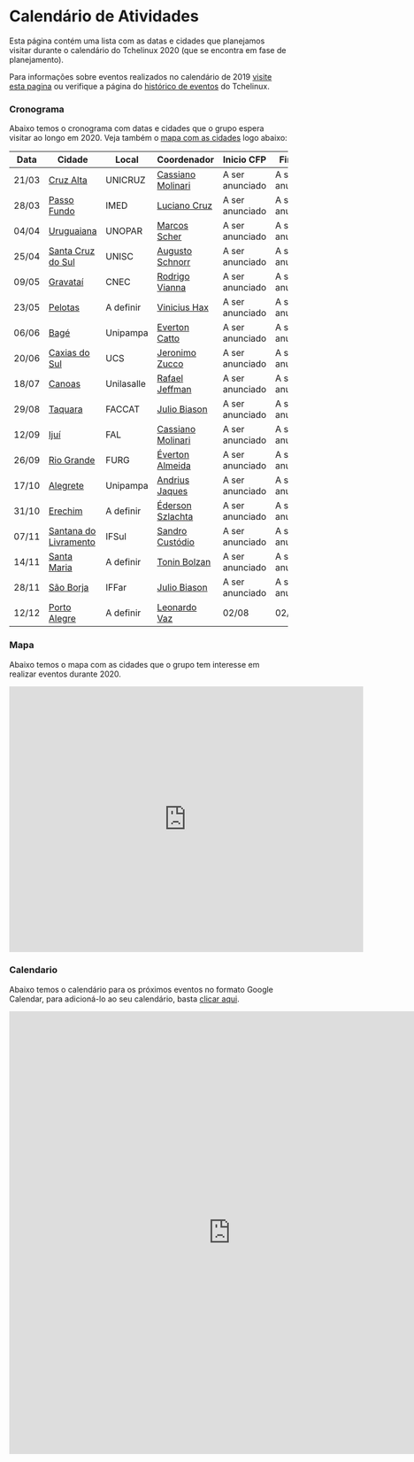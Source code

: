 Calendário de Atividades
========================

Esta página contém uma lista com as datas e cidades que planejamos visitar durante o calendário do Tchelinux 2020 (que se encontra em fase de planejamento). 

Para informações sobre eventos realizados no calendário de 2019 [visite esta pagina](2019.md) ou verifique a página do [histórico de eventos](historico_eventos.md) do Tchelinux.

### Cronograma

Abaixo temos o cronograma com datas e cidades que o grupo espera visitar ao longo em 2020. Veja também o [mapa com as cidades](#Mapa) logo abaixo:


| Data  | Cidade                                                       | Local      | Coordenador                                                      | Inicio CFP      | Fim CFP         | Programação     |
|-------|--------------------------------------------------------------|------------|------------------------------------------------------------------|-----------------|-----------------|-----------------|
| 21/03 | [Cruz Alta](https://cruzalta.tchelinux.org)                           | UNICRUZ    | [Cassiano Molinari](https://people.tchelinux.org/m00nlinari)     | A ser anunciado | A ser anunciado | A ser anunciado |
| 28/03 | [Passo Fundo](https://passofundo.tchelinux.org)                         | IMED       | [Luciano Cruz](https://people.tchelinux.org/lccruz)              | A ser anunciado | A ser anunciado | A ser anunciado |
| 04/04 | [Uruguaiana](https://uruguaiana.tchelinux.org)                          | UNOPAR     | [Marcos Scher](https://people.tchelinux.org/scherinf)            | A ser anunciado | A ser anunciado | A ser anunciado |
| 25/04 | [Santa Cruz do Sul](https://santacruz.tchelinux.org)                   | UNISC      | [Augusto Schnorr](https://people.tchelinux.org/alcsaw)           | A ser anunciado | A ser anunciado | A ser anunciado |
| 09/05 | [Gravataí](https://gravatai.tchelinux.org)                            | CNEC       | [Rodrigo Vianna](https://people.tchelinux.org/rodrigovianna)     | A ser anunciado | A ser anunciado | A ser anunciado |
  | 23/05 | [Pelotas](https://pelotas.tchelinux.org)                             | A definir      | [Vinicius Hax](https://people.tchelinux.org/viniciusah)            | A ser anunciado | A ser anunciado | A ser anunciado |
| 06/06 | [Bagé](https://bage.tchelinux.org)                                | Unipampa   | [Everton Catto](https://people.tchelinux.org/evertonchbg)        | A ser anunciado | A ser anunciado | A ser anunciado |
| 20/06 | [Caxias do Sul](https://caxias.tchelinux.org)                       | UCS        | [Jeronimo Zucco](https://people.tchelinux.org/jczucco)           | A ser anunciado | A ser anunciado | A ser anunciado |
| 18/07 | [Canoas](https://canoas.tchelinux.org)                              | Unilasalle | [Rafael Jeffman](https://people.tchelinux.org/rafasgj)           | A ser anunciado | A ser anunciado | A ser anunciado |
| 29/08 | [Taquara](https://taquara.tchelinux.org)                             | FACCAT     | [Julio Biason](https://people.tchelinux.org/jbiason)             | A ser anunciado | A ser anunciado | A ser anunciado |
| 12/09 | [Ijuí](https://ijui.tchelinux.org)                                | FAL        | [Cassiano Molinari](https://people.tchelinux.org/m00nlinari)     | A ser anunciado | A ser anunciado | A ser anunciado |
| 26/09 | [Rio Grande](https://riogrande.tchelinux.org)                          | FURG       | [Éverton Almeida](https://people.tchelinux.org/evertonalmeida)   | A ser anunciado | A ser anunciado | A ser anunciado |
| 17/10 | [Alegrete](https://alegrete.tchelinux.org)                            | Unipampa   | [Andrius Jaques](https://people.tchelinux.org/jaques)            | A ser anunciado | A ser anunciado | A ser anunciado |
| 31/10 | [Erechim](https://erechim.tchelinux.org)                             | A definir  | [Éderson Szlachta](https://people.tchelinux.org/edtsz)           | A ser anunciado | A ser anunciado | A ser anunciado |
| 07/11 | [Santana do Livramento](https://livramento.tchelinux.org)               | IFSul      | [Sandro Custódio](https://people.tchelinux.org/sandrocustodiobr) | A ser anunciado | A ser anunciado | A ser anunciado |
| 14/11 | [Santa Maria](https://santamaria.tchelinux.org)                         | A definir  | [Tonin Bolzan](https://people.tchelinux.org/toninbolzan)         | A ser anunciado | A ser anunciado | A ser anunciado |
| 28/11 | [São Borja](https://saoborja.tchelinux.org)                           | IFFar      | [Julio Biason](https://people.tchelinux.org/jbiason)             | A ser anunciado | A ser anunciado | A ser anunciado |
| 12/12 | [Porto Alegre](https://poa.tchelinux.org)                        | A definir  | [Leonardo Vaz](https://people.tchelinux.org/leonardovaz)         | 02/08           | 02/10           | 12/10           |

### Mapa

Abaixo temos o mapa com as cidades que o grupo tem interesse em realizar eventos durante 2020.


<div class="map-responsive">
   <iframe src="https://www.google.com/maps/d/embed?mid=11Jxw_Fyqk3e0IgoVhaAvLgcxNhmI9jTn" width="640" height="480" frameborder="0" style="border:0" allowfullscreen></iframe>
</div>


### Calendario

Abaixo temos o calendário para os próximos eventos no formato Google Calendar, para adicioná-lo ao seu calendário, basta [clicar aqui](https://calendar.google.com/calendar?cid=b2xxZG5uZTVmYWhrMTF0amMyZzNkaXBydTRAZ3JvdXAuY2FsZW5kYXIuZ29vZ2xlLmNvbQ).


<div class="calendar-responsive">
   <iframe src="https://calendar.google.com/calendar/embed?title=Calend%C3%A1rio%20de%20eventos%20do%20Tchelinux&amp;mode=WEEK&amp;height=800&amp;wkst=1&amp;hl=pt_BR&amp;bgcolor=%23FFFFFF&amp;src=olqdnne5fahk11tjc2g3dipru4%40group.calendar.google.com&amp;color=%23125A12&amp;ctz=America%2FSao_Paulo" style="border-width:0" width="800" height="800" frameborder="0" scrolling="no"></iframe>
</div>

